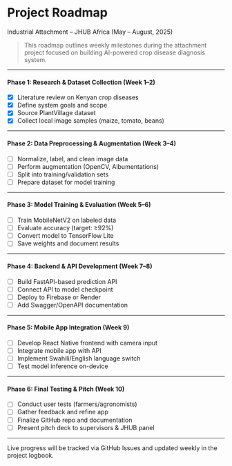 #  Project Roadmap
Industrial Attachment – JHUB Africa (May – August, 2025)

> This roadmap outlines weekly milestones during the attachment project focused on building AI-powered crop disease diagnosis system.

---

#### Phase 1: Research & Dataset Collection (Week 1–2)
- [x] Literature review on Kenyan crop diseases
- [x] Define system goals and scope
- [x] Source PlantVillage dataset
- [x] Collect local image samples (maize, tomato, beans)

---

####  Phase 2: Data Preprocessing & Augmentation (Week 3–4)
- [ ] Normalize, label, and clean image data
- [ ] Perform augmentation (OpenCV, Albumentations)
- [ ] Split into training/validation sets
- [ ] Prepare dataset for model training

---

####  Phase 3: Model Training & Evaluation (Week 5–6)
- [ ] Train MobileNetV2 on labeled data
- [ ] Evaluate accuracy (target: ≥92%)
- [ ] Convert model to TensorFlow Lite
- [ ] Save weights and document results

---

####  Phase 4: Backend & API Development (Week 7–8)
- [ ] Build FastAPI-based prediction API
- [ ] Connect API to model checkpoint
- [ ] Deploy to Firebase or Render
- [ ] Add Swagger/OpenAPI documentation

---

####  Phase 5: Mobile App Integration (Week 9)
- [ ] Develop React Native frontend with camera input
- [ ] Integrate mobile app with API
- [ ] Implement Swahili/English language switch
- [ ] Test model inference on-device

---

####  Phase 6: Final Testing & Pitch (Week 10)
- [ ] Conduct user tests (farmers/agronomists)
- [ ] Gather feedback and refine app
- [ ] Finalize GitHub repo and documentation
- [ ] Present pitch deck to supervisors & JHUB panel

---

 Live progress will be tracked via GitHub Issues and updated weekly in the project logbook.

